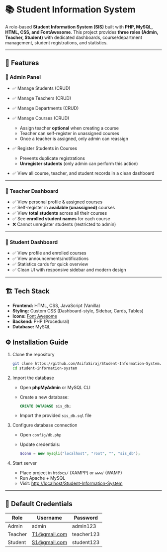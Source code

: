 # 📚 Student Information System

A role-based **Student Information System (SIS)** built with **PHP, MySQL, HTML, CSS, and FontAwesome**.
This project provides **three roles (Admin, Teacher, Student)** with dedicated dashboards, course/department management, student registrations, and statistics.

---

## 🚀 Features

### 🔹 Admin Panel

* ✅ Manage Students (CRUD)
* ✅ Manage Teachers (CRUD)
* ✅ Manage Departments (CRUD)
* ✅ Manage Courses (CRUD)

  * Assign teacher **optional** when creating a course
  * Teacher can self-register in unassigned courses
  * Once a teacher is assigned, only admin can reassign
* ✅ Register Students in Courses

  * Prevents duplicate registrations
  * **Unregister students** (only admin can perform this action)
* ✅ View all course, teacher, and student records in a clean dashboard

---

### 🔹 Teacher Dashboard

* ✅ View personal profile & assigned courses
* ✅ Self-register in **available (unassigned)** courses
* ✅ View **total students** across all their courses
* ✅ See **enrolled student names** for each course
* ❌ Cannot unregister students (restricted to admin)

---

### 🔹 Student Dashboard

* ✅ View profile and enrolled courses
* ✅ View announcements/notifications
* ✅ Statistics cards for quick overview
* ✅ Clean UI with responsive sidebar and modern design

---

## 🏗️ Tech Stack

* **Frontend:** HTML, CSS, JavaScript (Vanilla)
* **Styling:** Custom CSS (Dashboard-style, Sidebar, Cards, Tables)
* **Icons:** [Font Awesome](https://fontawesome.com/)
* **Backend:** PHP (Procedural)
* **Database:** MySQL

## ⚙️ Installation Guide

1. Clone the repository

   ```bash
   git clone https://github.com/AsifaSiraj/Student-Information-System.git
   cd student-information-system
   ```

2. Import the database

   * Open **phpMyAdmin** or MySQL CLI
   * Create a new database:

     ```sql
     CREATE DATABASE sis_db;
     ```
   * Import the provided `sis_db.sql` file

3. Configure database connection

   * Open `config/db.php`
   * Update credentials:

     ```php
     $conn = new mysqli("localhost", "root", "", "sis_db");
     ```

4. Start server

   * Place project in `htdocs/` (XAMPP) or `www/` (WAMP)
   * Run Apache + MySQL
   * Visit: [http://localhost/Student-Information-System](http://localhost/Student-Information-System)

---

## 🔐 Default Credentials

| Role    | Username | Password |
| ------- | -------- | -------- |
| Admin   | admin    | admin123 |
| Teacher | T1@gmail.com | teacher123  |
| Student | S1@gmail.com | student123  |


